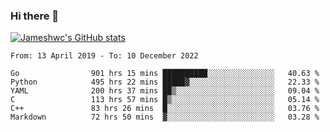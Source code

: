 ### Hi there 👋

[![Jameshwc's GitHub stats](https://github-readme-stats.vercel.app/api?username=jameshwc)](https://github.com/anuraghazra/github-readme-stats)

<!--START_SECTION:waka-->

```text
From: 13 April 2019 - To: 10 December 2022

Go                901 hrs 15 mins ██████████░░░░░░░░░░░░░░░   40.63 %
Python            495 hrs 22 mins █████▓░░░░░░░░░░░░░░░░░░░   22.33 %
YAML              200 hrs 37 mins ██▒░░░░░░░░░░░░░░░░░░░░░░   09.04 %
C                 113 hrs 57 mins █▒░░░░░░░░░░░░░░░░░░░░░░░   05.14 %
C++               83 hrs 26 mins  █░░░░░░░░░░░░░░░░░░░░░░░░   03.76 %
Markdown          72 hrs 50 mins  ▓░░░░░░░░░░░░░░░░░░░░░░░░   03.28 %
```

<!--END_SECTION:waka-->